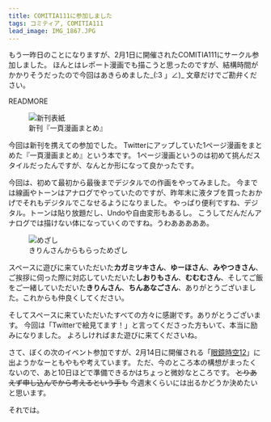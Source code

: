 ```yaml
---
title: COMITIA111に参加しました
tags: コミティア, COMITIA111
lead_image: IMG_1867.JPG
---
```


もう一昨日のことになりますが、2月1日に開催されたCOMITIA111にサークル参加しました。
ほんとはレポート漫画でも描こうと思ったのですが、結構時間がかかりそうだったので今回はあきらめました\_(:3 」∠)\_
文章だけでご勘弁ください。

READMORE

<figure class="portrait blog-left">
  <img src="/assets/img/1page.png" alt="新刊表紙">
  <figcaption>
    新刊『一頁漫画まとめ』
  </figcaption>
</figure>

今回は新刊を携えての参加でした。
Twitterにアップしていた1ページ漫画をまとめた『一頁漫画まとめ』という本です。
1ページ漫画というのは初めて挑んだスタイルだったんですが、なんとか形になって良かったです。

今回は、初めて最初から最後までデジタルでの作画をやってみました。
今までは線画やトーンはアナログでやっていたのですが、昨年末に液タブを買ったおかげでそれもデジタルでこなせるようになりました。
やっぱり便利ですね、デジタル。トーンは貼り放題だし、Undoや自由変形もあるし。
こうしてだんだんアナログでは描けない体になっていくのですね。うわあああああ。

<div class="clearfix"></div>

<figure class="portrait blog-right">
  <img src="/assets/img/IMG_1868.JPG" alt="めざし">
  <figcaption>
    きりんさんからもらっためざし
  </figcaption>
</figure>

スペースに遊びに来ていただいた**カガミツキさん**、**ゆーほさん**、**みやつきさん**、ご挨拶に伺った際に対応していただいた**しおりもさん**、**むむむさん**、そしてご飯をご一緒していただいた**きりんさん**、**ちんあなごさん**、ありがとうございました。これからも仲良くしてください。

そしてスペースに来ていただいたすべての方々に感謝です。ありがとうございます。
今回は「Twitterで絵見てます！」と言ってくださった方もいて、本当に励みになりました。
よろしければまた遊びに来てくださいね。

<div class="clearfix"></div>

さて、ぼくの次のイベント参加ですが、2月14日に開催される「[眼鏡時空12](http://meganekkokyodan.org/meganejikuu/?p=128)」に出ようかなーともやもや考えています。
ただ、今のところ本の構想がまったくないので、あと10日ほどで準備できるかはちょっと微妙なところです。
~~とりあえず申し込んでから考えるという手も~~
今週末くらいには出るかどうか決めたいと思います。

それでは。
